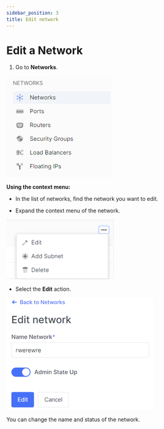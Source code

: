 ```yaml
---
sidebar_position: 3
title: Edit network
---
```


# Edit a Network

1. Go to **Networks**.

![](../img/i-net1.png)

**Using the context menu:**

- In the list of networks, find the network you want to edit.

- Expand the context menu of the network.

![](../img/i-net10.png)

- Select the **Edit** action.

![](../img/i-net11.png)

You can change the name and status of the network.